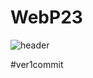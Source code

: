 # WebP23

![header](https://capsule-render.vercel.app/api?type=wave&color=0:EEFF00,100:02091F&height=300&section=header&text=웹%20프로그래밍&animation=blinking&fontSize=60&fontColor=E1D4F6)

#ver1commit